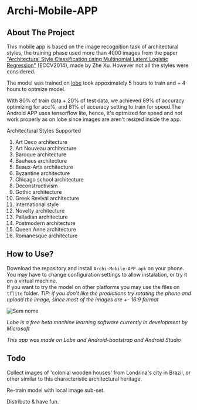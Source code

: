 # Archi-Mobile-APP

<!-- ABOUT THE PROJECT -->
## About The Project

This mobile app is based on the image recognition task of architectural styles, the training phase used more than 4000 images from the paper ["Architectural Style Classification using Multinomial Latent Logistic Regression"](https://www.kaggle.com/dumitrux/architectural-styles-dataset?select=README.txt) (ECCV2014), made by Zhe Xu. However not all the styles were considered. 

The model was trained on [lobe](https://lobe.ai/) took appoximately 5 hours to train and + 4 hours to optmize model. 

With 80% of train data + 20% of test data, we achieved 89% of accuracy optimizing for acc%, and 81% of accuracy setting to train for speed.The Android APP uses tensorflow lite, hence, it's optmized for speed and not work properly as on lobe since images are aren't resized inside the app.

Architectural Styles Supported
1. Art Deco architecture
1. Art Nouveau architecture
1. Baroque architecture
1. Bauhaus architecture
1. Beaux-Arts architecture
1. Byzantine architecture
1. Chicago school architecture
1. Deconstructivism
1. Gothic architecture
1. Greek Revival architecture
1. International style
1. Novelty architecture
1. Palladian architecture
1. Postmodern architecture
1. Queen Anne architecture
1. Romanesque architecture

## How to Use?
Download the repository and install `Archi-Mobile-APP.apk` on your phone. You may have to change configuration settings to allow instalation, or try it on a virtual machine.  
If you want to try the model on other platforms you may use the files on `tflite` folder. _TIP: if you don't like the predictions try rotating the phone and upload the image, since most of the images are +- 16:9 format_

![Sem nome](https://user-images.githubusercontent.com/62864640/116631319-343c7f80-a92b-11eb-9f41-baa27735d362.png)

_Lobe is a free beta machine learning software currently in development by Microsoft_

_This app was made on Lobe and Android-bootstrap and Android Studio_

## Todo

Collect images of 'colonial wooden houses' from Londrina's city in Brazil, or other similar to this characteristic architectural heritage.

Re-train model with local image sub-set.

Distribute & have fun.
